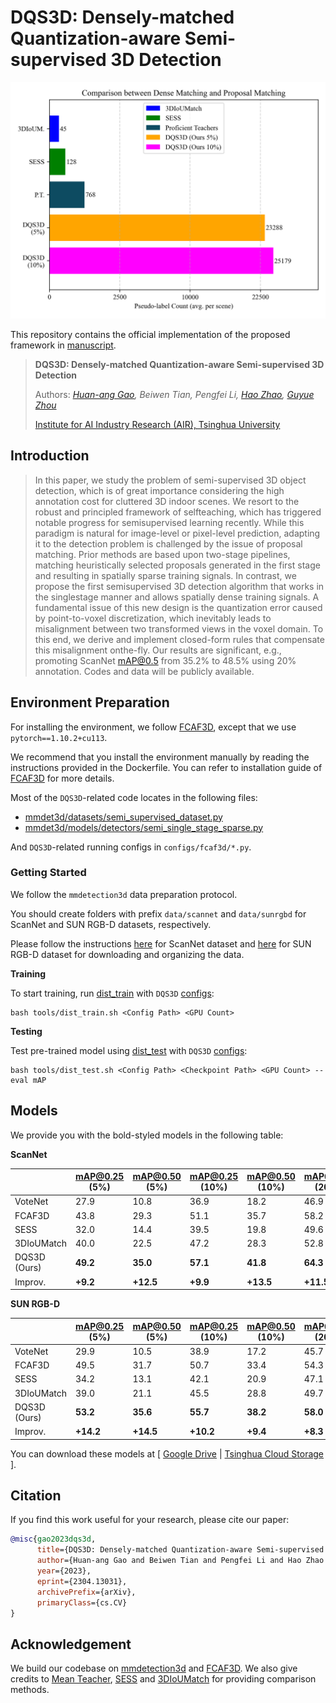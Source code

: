 # DQS3D: Densely-matched Quantization-aware Semi-supervised 3D Detection

![teaser](docs/teaser.png)

This repository contains the official implementation of the proposed framework in [manuscript](https://arxiv.org/abs/2304.13031).

> **DQS3D: Densely-matched Quantization-aware Semi-supervised 3D Detection**
>
> Authors: *[Huan-ang Gao](https://c7w.tech/about/), Beiwen Tian, Pengfei Li, [Hao Zhao](https://sites.google.com/view/fromandto), [Guyue Zhou](https://air.tsinghua.edu.cn/en/info/1046/1196.htm)*
>
> [Institute for AI Industry Research (AIR), Tsinghua University](https://air.tsinghua.edu.cn/en/)


## Introduction
> In this paper, we study the problem of semi-supervised 3D object detection, which is of great importance considering the high annotation cost for cluttered 3D indoor scenes. We resort to the robust and principled framework of selfteaching, which has triggered notable progress for semisupervised learning recently. While this paradigm is natural for image-level or pixel-level prediction, adapting it to the detection problem is challenged by the issue of proposal matching. Prior methods are based upon two-stage pipelines, matching heuristically selected proposals generated in the first stage and resulting in spatially sparse training signals. In contrast, we propose the first semisupervised 3D detection algorithm that works in the singlestage manner and allows spatially dense training signals. A fundamental issue of this new design is the quantization error caused by point-to-voxel discretization, which inevitably leads to misalignment between two transformed views in the voxel domain. To this end, we derive and implement closed-form rules that compensate this misalignment onthe-fly. Our results are significant, e.g., promoting ScanNet mAP@0.5 from 35.2% to 48.5% using 20% annotation. Codes and data will be publicly available.


## Environment Preparation

For installing the environment, we follow [FCAF3D](https://github.com/SamsungLabs/fcaf3d), except that we use `pytorch==1.10.2+cu113`.

We recommend that you install the environment manually by reading the instructions provided in the Dockerfile. You can refer to installation guide of [FCAF3D](https://github.com/SamsungLabs/fcaf3d) for more details.

Most of the `DQS3D`-related code locates in the following files: 
+ [mmdet3d/datasets/semi_supervised_dataset.py](mmdet3d/datasets/semi_supervised_dataset.py)
+ [mmdet3d/models/detectors/semi_single_stage_sparse.py](mmdet3d/models/detectors/semi_single_stage_sparse.py)

And `DQS3D`-related running configs in `configs/fcaf3d/*.py`.

### Getting Started

We follow the `mmdetection3d` data preparation protocol.

You should create folders with prefix `data/scannet` and `data/sunrgbd` for ScanNet and SUN RGB-D datasets, respectively.

Please follow the instructions [here](https://github.com/SamsungLabs/fcaf3d/blob/master/data/scannet/README.md) for ScanNet dataset and [here](https://github.com/SamsungLabs/fcaf3d/blob/master/data/sunrgbd/README.md) for SUN RGB-D dataset for downloading and organizing the data.


**Training**

To start training, run [dist_train](tools/dist_train.sh) with `DQS3D` [configs](configs/fcaf3d):
```shell
bash tools/dist_train.sh <Config Path> <GPU Count>
```

**Testing**

Test pre-trained model using [dist_test](tools/dist_test.sh) with `DQS3D` [configs](configs/fcaf3d):
```shell
bash tools/dist_test.sh <Config Path> <Checkpoint Path> <GPU Count> --eval mAP
```


## Models

We provide you with the bold-styled models in the following table:

**ScanNet**

|              | mAP@0.25 (5%) | mAP@0.50 (5%) | mAP@0.25 (10%) | mAP@0.50 (10%) | mAP@0.25 (20%) | mAP@0.50 (20%) | mAP@0.25 (100%) | mAP@0.50 (100%) |
| ------------ | ------------- | ---- | ------------- | ---- | ------------ | ---- | --------------- | ---- |
| VoteNet      |  27.9 | 10.8 | 36.9 | 18.2 | 46.9 | 27.5 | 57.8 | 36.0 |
| FCAF3D       | 43.8 | 29.3 | 51.1 | 35.7 | 58.2 | 42.1 | 69.5 | 55.1 |
| SESS         | 32.0 | 14.4 | 39.5 | 19.8 | 49.6 | 29.0 | 61.3 | 39.0 |
| 3DIoUMatch   | 40.0 | 22.5 | 47.2 | 28.3 | 52.8 | 35.2 | 62.9 | 42.1 |
| DQS3D (Ours) | **49.2** | **35.0** | **57.1** | **41.8** | **64.3** | **48.5** | **71.9** | **56.3** |
| Improv.      | **+9.2** | **+12.5** | **+9.9** | **+13.5** | **+11.5** | **+13.3** | **+2.4** | **+1.2** |

**SUN RGB-D**

|              | mAP@0.25 (5%) | mAP@0.50 (5%) | mAP@0.25 (10%) | mAP@0.50 (10%) | mAP@0.25 (20%) | mAP@0.50 (20%) | mAP@0.25 (100%) | mAP@0.50 (100%) |
| ------------ | ------------- | ---- | ------------- | ---- | ------------ | ---- | --------------- | ---- |
| VoteNet      | 29.9 | 10.5 | 38.9 | 17.2 | 45.7 | 22.5 | 58.0 | 33.4 |
| FCAF3D       | 49.5 | 31.7 | 50.7 | 33.4 | 54.3 | 36.5 | 63.6 | 47.5 |
| SESS         | 34.2 | 13.1 | 42.1 | 20.9 | 47.1 | 24.5 | 60.5 | 38.1 |
| 3DIoUMatch   | 39.0 | 21.1 | 45.5 | 28.8 | 49.7 | 30.9 | 61.5 | 41.3 |
| DQS3D (Ours) | **53.2** | **35.6** | **55.7** | **38.2** | **58.0** | **42.3** | **64.1** | **48.2** |
| Improv.      | **+14.2** | **+14.5** | **+10.2** | **+9.4** | **+8.3** | **+11.4** | **+0.5** | **+0.7** |


You can download these models at [ [Google Drive](https://drive.google.com/drive/folders/17z8tAGSWrN1_k5qUgGAkv3eJaxQhZNQ5?usp=sharing) | [Tsinghua Cloud Storage](https://cloud.tsinghua.edu.cn/d/1fcc6ffefbd04ce5a6fc/) ].


## Citation
If you find this work useful for your research, please cite our paper:
```bibtex
@misc{gao2023dqs3d,
      title={DQS3D: Densely-matched Quantization-aware Semi-supervised 3D Detection}, 
      author={Huan-ang Gao and Beiwen Tian and Pengfei Li and Hao Zhao and Guyue Zhou},
      year={2023},
      eprint={2304.13031},
      archivePrefix={arXiv},
      primaryClass={cs.CV}
}
```

## Acknowledgement

We build our codebase on [mmdetection3d](https://github.com/OPEN-AIR-SUN/PQ-Transformer) and [FCAF3D](https://github.com/SamsungLabs/fcaf3d).
We also give credits to [Mean Teacher](https://github.com/CuriousAI/mean-teacher), [SESS](https://github.com/Na-Z/sess) and [3DIoUMatch](https://github.com/THU17cyz/3DIoUMatch) for providing comparison methods.
